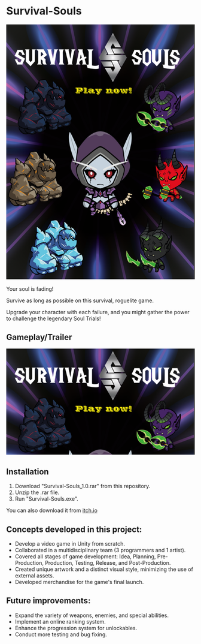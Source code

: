 # Survival-Souls
<img src="images/poster.png" alt="Poster">

Your soul is fading!

Survive as long as possible on this survival, roguelite game.

Upgrade your character with each failure, and you might gather the power to challenge the legendary Soul Trials!

## Gameplay/Trailer
[![Survival Souls | Gameplay Trailer](images/thumbnail.png)](https://youtu.be/XrTUe2Yir-Y)

## Installation
1. Download "Survival-Souls_1.0.rar" from this repository.
2. Unzip the .rar file.
3. Run "Survival-Souls.exe".

You can also download it from [itch.io](https://lgf-streetlight.itch.io/survival-souls)

## Concepts developed in this project:
- Develop a video game in Unity from scratch.
- Collaborated in a multidisciplinary team (3 programmers and 1 artist).
- Covered all stages of game development: Idea, Planning, Pre-Production, Production, Testing, Release, and Post-Production.
- Created unique artwork and a distinct visual style, minimizing the use of external assets.
- Developed merchandise for the game's final launch.

## Future improvements:
- Expand the variety of weapons, enemies, and special abilities.
- Implement an online ranking system.
- Enhance the progression system for unlockables.
- Conduct more testing and bug fixing.
